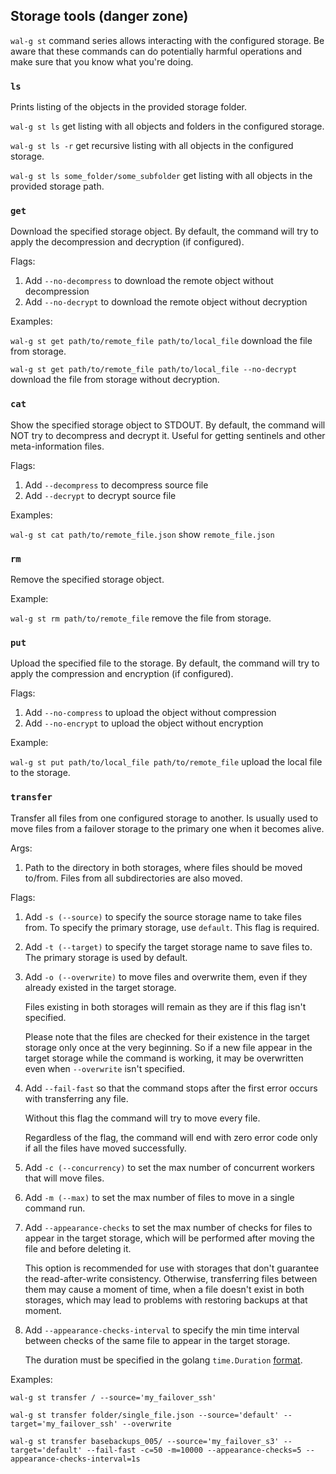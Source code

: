 ## Storage tools (danger zone)
`wal-g st` command series allows interacting with the configured storage. Be aware that these commands can do potentially harmful operations and make sure that you know what you're doing.

### ``ls``
Prints listing of the objects in the provided storage folder.

``wal-g st ls`` get listing with all objects and folders in the configured storage.

``wal-g st ls -r`` get recursive listing with all objects in the configured storage.

``wal-g st ls some_folder/some_subfolder`` get listing with all objects in the provided storage path.

### ``get``
Download the specified storage object. By default, the command will try to apply the decompression and decryption (if configured).

Flags:

1. Add `--no-decompress` to download the remote object without decompression
2. Add `--no-decrypt` to download the remote object without decryption

Examples:

``wal-g st get path/to/remote_file path/to/local_file`` download the file from storage.

``wal-g st get path/to/remote_file path/to/local_file --no-decrypt`` download the file from storage without decryption.

### ``cat``
Show the specified storage object to STDOUT. 
By default, the command will NOT try to decompress and decrypt it.
Useful for getting sentinels and other meta-information files.

Flags:

1. Add `--decompress` to decompress source file
2. Add `--decrypt` to decrypt source file

Examples:

``wal-g st cat path/to/remote_file.json`` show `remote_file.json`

### ``rm``
Remove the specified storage object.

Example:

``wal-g st rm path/to/remote_file`` remove the file from storage.

### ``put``
Upload the specified file to the storage. By default, the command will try to apply the compression and encryption (if configured).

Flags:

1. Add `--no-compress` to upload the object without compression
2. Add `--no-encrypt` to upload the object without encryption

Example:

``wal-g st put path/to/local_file path/to/remote_file`` upload the local file to the storage.

### `transfer`
Transfer all files from one configured storage to another. Is usually used to move files from a failover storage to the primary one when it becomes alive.

Args:

1. Path to the directory in both storages, where files should be moved to/from. Files from all subdirectories are also moved.

Flags:

1. Add `-s (--source)` to specify the source storage name to take files from. To specify the primary storage, use `default`. This flag is required.

2. Add `-t (--target)` to specify the target storage name to save files to. The primary storage is used by default.

3. Add `-o (--overwrite)` to move files and overwrite them, even if they already existed in the target storage.

   Files existing in both storages will remain as they are if this flag isn't specified.

   Please note that the files are checked for their existence in the target storage only once at the very beginning. So if a new file appear in the target storage while the command is working, it may be overwritten even when `--overwrite` isn't specified.

4. Add `--fail-fast` so that the command stops after the first error occurs with transferring any file. 

   Without this flag the command will try to move every file.

   Regardless of the flag, the command will end with zero error code only if all the files have moved successfully.

5. Add `-c (--concurrency)` to set the max number of concurrent workers that will move files.

6. Add `-m (--max)` to set the max number of files to move in a single command run.

7. Add `--appearance-checks` to set the max number of checks for files to appear in the target storage, which will be performed after moving the file and before deleting it.

   This option is recommended for use with storages that don't guarantee the read-after-write consistency. 
   Otherwise, transferring files between them may cause a moment of time, when a file doesn't exist in both storages, which may lead to problems with restoring backups at that moment.

8. Add `--appearance-checks-interval` to specify the min time interval between checks of the same file to appear in the target storage.

   The duration must be specified in the golang `time.Duration` [format](https://pkg.go.dev/time#ParseDuration).

Examples:

``wal-g st transfer / --source='my_failover_ssh'``

``wal-g st transfer folder/single_file.json --source='default' --target='my_failover_ssh' --overwrite``

``wal-g st transfer basebackups_005/ --source='my_failover_s3' --target='default' --fail-fast -c=50 -m=10000 --appearance-checks=5 --appearance-checks-interval=1s``
